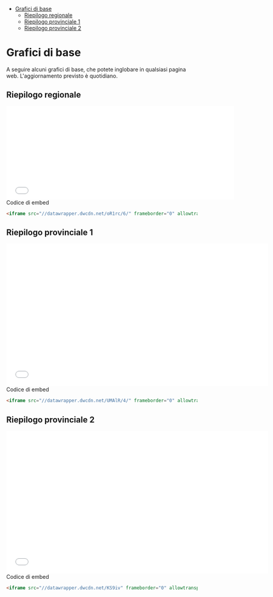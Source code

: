 - [Grafici di base](#grafici-di-base)
  - [Riepilogo regionale](#riepilogo-regionale)
  - [Riepilogo provinciale 1](#riepilogo-provinciale-1)
  - [Riepilogo provinciale 2](#riepilogo-provinciale-2)
# Grafici di base

A seguire alcuni grafici di base, che potete inglobare in qualsiasi pagina web. L'aggiornamento previsto è quotidiano.

## Riepilogo regionale

<iframe src="//datawrapper.dwcdn.net/oR1rc/6/" frameborder="0" allowtransparency="true" allowfullscreen webkitallowfullscreen mozallowfullscreen oallowfullscreen msallowfullscreen width="600" height="245"></iframe>
<br>
Codice di embed

```html
<iframe src="//datawrapper.dwcdn.net/oR1rc/6/" frameborder="0" allowtransparency="true" allowfullscreen webkitallowfullscreen mozallowfullscreen oallowfullscreen msallowfullscreen width="600" height="245"></iframe>
```

## Riepilogo provinciale 1

<iframe src="//datawrapper.dwcdn.net/UMAlR/4/" frameborder="0" allowtransparency="true" allowfullscreen webkitallowfullscreen mozallowfullscreen oallowfullscreen msallowfullscreen width="690" height="376"></iframe>
<br>
Codice di embed

```html
<iframe src="//datawrapper.dwcdn.net/UMAlR/4/" frameborder="0" allowtransparency="true" allowfullscreen webkitallowfullscreen mozallowfullscreen oallowfullscreen msallowfullscreen width="690" height="376"></iframe>
```

## Riepilogo provinciale 2

<iframe src="//datawrapper.dwcdn.net/KS9iv" frameborder="0" allowtransparency="true" allowfullscreen webkitallowfullscreen mozallowfullscreen oallowfullscreen msallowfullscreen width="690" height="376"></iframe>
<br>
Codice di embed

```html
<iframe src="//datawrapper.dwcdn.net/KS9iv" frameborder="0" allowtransparency="true" allowfullscreen webkitallowfullscreen mozallowfullscreen oallowfullscreen msallowfullscreen width="690" height="376"></iframe>
```

